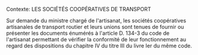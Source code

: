Contexte: LES SOCIÉTÉS COOPÉRATIVES DE TRANSPORT

Sur demande du ministre chargé de l'artisanat, les sociétés coopératives artisanales de transport routier et leurs unions sont tenues de fournir ou présenter les documents énumérés à l'article D. 134-3 du code de l'artisanat permettant de vérifier la conformité de leur fonctionnement au regard des dispositions du chapitre IV du titre III du livre Ier du même code.